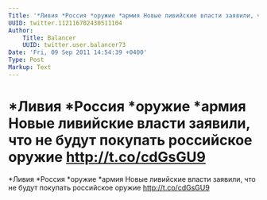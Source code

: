 ```yaml
---
Title: '*Ливия *Россия *оружие *армия Новые ливийские власти заявили, что не будут покупать российское оружие http://t.co/cdGsGU9'
UUID: twitter.112116702430511104
Author:
    Title: Balancer
    UUID: twitter.user.balancer73
Date: 'Fri, 09 Sep 2011 14:54:39 +0400'
Type: Post
Markup: Text
---
```


# *Ливия *Россия *оружие *армия Новые ливийские власти заявили, что не будут покупать российское оружие http://t.co/cdGsGU9

*Ливия *Россия *оружие *армия Новые ливийские власти
заявили, что не будут покупать российское оружие
http://t.co/cdGsGU9